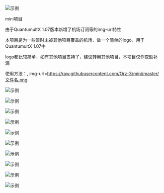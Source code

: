 
![示例](https://raw.githubusercontent.com/Orz-3/mini/none/头部.png)

mini项目

由于QuantumultX 1.07版本新增了机场订阅等的img-url特性

本项目是为一些暂时未被其他项目覆盖的机场，做一个简单的logo，用于QuantumultX 1.07中

logo都比较简单，如有其他项目支持了，建议转用其他项目，本项目仅作查缺补漏

使用方法：, img-url=https://raw.githubusercontent.com/Orz-3/mini/master/文件名.png

![示例](https://raw.githubusercontent.com/Orz-3/mini/none/副本1.png)

![示例](https://raw.githubusercontent.com/Orz-3/mini/none/文件名1.png)

![示例](https://raw.githubusercontent.com/Orz-3/mini/none/副本2.png)

![示例](https://raw.githubusercontent.com/Orz-3/mini/none/文件名2.png)

![示例](https://raw.githubusercontent.com/Orz-3/mini/none/副本3.png)

![示例](https://raw.githubusercontent.com/Orz-3/mini/none/文件名3.png)

![示例](https://raw.githubusercontent.com/Orz-3/mini/none/副本4.png)

![示例](https://raw.githubusercontent.com/Orz-3/mini/none/文件名4.png)

![示例](https://raw.githubusercontent.com/Orz-3/mini/none/副本10.png)

![示例](https://raw.githubusercontent.com/Orz-3/mini/none/文件名N.png)



